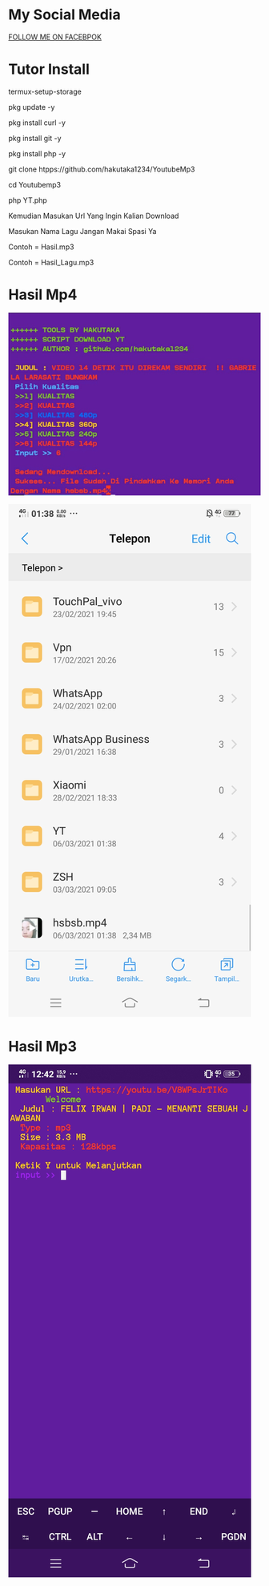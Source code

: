 # My Social Media

[FOLLOW ME ON FACEBPOK](https://www.facebook.com/meilin.meza)


# Tutor Install

termux-setup-storage

pkg update -y

pkg install curl -y

pkg install git -y

pkg install php -y

git clone htpps://github.com/hakutaka1234/YoutubeMp3

cd Youtubemp3

php YT.php

Kemudian Masukan Url Yang Ingin Kalian Download

Masukan Nama Lagu Jangan Makai Spasi Ya

Contoh = Hasil.mp3

Contoh = Hasil_Lagu.mp3


# Hasil Mp4
![HASIL](.yt/SS2.JPG)

![HASIL](.yt/SS1.jpg)


# Hasil Mp3
![HASIL](.yt/Screenshot_20210305_124208.jpg)
